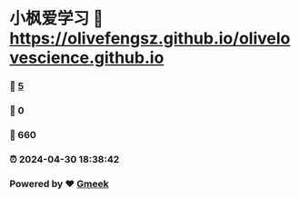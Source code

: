 # 小枫爱学习 :link: https://olivefengsz.github.io/olivelovescience.github.io 
### :page_facing_up: [5](https://olivefengsz.github.io/olivelovescience.github.io/tag.html) 
### :speech_balloon: 0 
### :hibiscus: 660 
### :alarm_clock: 2024-04-30 18:38:42 
### Powered by :heart: [Gmeek](https://github.com/Meekdai/Gmeek)
